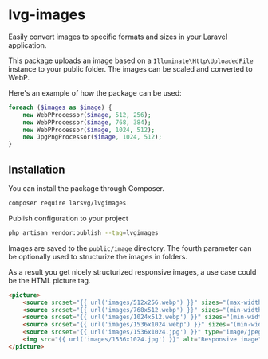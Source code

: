 # lvg-images
Easily convert images to specific formats and sizes in your Laravel application.

This package uploads an image based on a `Illuminate\Http\UploadedFile` instance to your public folder.
The images can be scaled and converted to WebP.

Here's an example of how the package can be used:

```php
foreach ($images as $image) {
    new WebPProcessor($image, 512, 256);
    new WebPProcessor($image, 768, 384);
    new WebPProcessor($image, 1024, 512);
    new JpgPngProcessor($image, 1024, 512);
}
```

## Installation

You can install the package through Composer.

```bash
composer require larsvg/lvgimages
```

Publish configuration to your project

```bash
php artisan vendor:publish --tag=lvgimages
```

Images are saved to the `public/image` directory. The fourth parameter can be optionally used to structurize the images in folders.

As a result you get nicely structurized responsive images, a use case could be the HTML picture tag.

```html
<picture>
    <source srcset="{{ url('images/512x256.webp') }}" sizes="(max-width: 512px)" type="image/webp">
    <source srcset="{{ url('images/768x512.webp') }}" sizes="(min-width: 512px) and (max-width: 768px)" type="image/webp">
    <source srcset="{{ url('images/1024x512.webp') }}" sizes="(min-width: 768px) and (max-width: 1024px)" type="image/webp">
    <source srcset="{{ url('images/1536x1024.webp') }}" sizes="(min-width: 1024px)" type="image/webp">
    <source srcset="{{ url('images/1536x1024.jpg') }}" type="image/jpeg">
    <img src="{{ url('images/1536x1024.jpg') }}" alt="Responsive image">
</picture>
```
